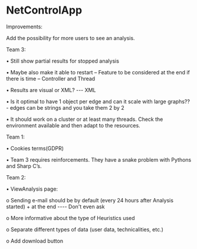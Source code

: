 # NetControlApp 


Improvements:

Add the possibility for more users to see an analysis.

Team 3:

•	Still show partial results for stopped analysis

•	Maybe also make it able to restart – Feature to be considered at the end if there is time – Controller and Thread

•	Results are visual or XML? --- XML

•	Is it optimal to have 1 object per edge and can it scale with large graphs?? - edges can be strings and you take them 2 by 2

• It should work on a cluster or at least many threads. Check the environment available and then adapt to the resources. 

Team 1:

•	Cookies terms(GDPR)

•	Team 3 requires reinforcements. They have a snake problem with Pythons and Sharp C’s.


Team 2:

•	ViewAnalysis page:

  o	Sending e-mail should be by default (every 24 hours after Analysis started) + at the end ---- Don't even ask 

  o	More informative about the type of Heuristics used
  
  o	Separate different types of data (user data, technicalities, etc.)
  
  o	Add download button


